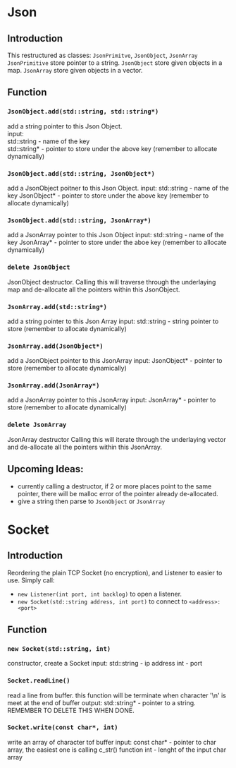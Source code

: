 # Json
## Introduction
This restructured as classes: `JsonPrimitve`, `JsonObject`, `JsonArray`
`JsonPrimitive` store pointer to a string.
`JsonObject` store given objects in a map.
`JsonArray` store given objects in a vector.
## Function
### `JsonObject.add(std::string, std::string*)`
add a string pointer to this Json Object.<br/>
input:<br/>
std::string - name of the key<br/>
std::string* - pointer to store under the above key (remember to allocate dynamically)
### `JsonObject.add(std::string, JsonObject*)`
add a JsonObject poitner to this Json Object.
input:
    std::string - name of the key
    JsonObject* - pointer to store under the above key (remember to allocate dynamically)
### `JsonObject.add(std::string, JsonArray*)`
add a JsonArray pointer to this Json Object
input:
    std::string - name of the key
    JsonArray* - pointer to store under the aboe key (remember to allocate dynamically)
### `delete JsonObject`
JsonObject destructor.
Calling this will traverse through the underlaying map and de-allocate all the pointers within this JsonObject.
### `JsonArray.add(std::string*)`
add a string pointer to this Json Array
input:
    std::string - string pointer to store (remember to allocate dynamically)
### `JsonArray.add(JsonObject*)`
add a JsonObject pointer to this JsonArray
input:
JsonObject* - pointer to store (remember to allocate dynamically)
### `JsonArray.add(JsonArray*)`
add a JsonArray pointer to this JsonArray
input:
    JsonArray* - pointer to store (remember to allocate dynamically)
### `delete JsonArray`
JsonArray destructor
Calling this will iterate through the underlaying vector and de-allocate all the pointers within this JsonArray.
## Upcoming Ideas:
+ currently calling a destructor, if 2 or more places point to the same pointer, there will be malloc error of the pointer already de-allocated.
+ give a string then parse to `JsonObject` or `JsonArray`
# Socket
## Introduction
Reordering the plain TCP Socket (no encryption), and Listener to easier to use. Simply call:
+ `new Listener(int port, int backlog)` to open a listener.
+ `new Socket(std::string address, int port)` to connect to `<address>:<port>`
## Function
### `new Socket(std::string, int)`
constructor, create a Socket
input:
    std::string - ip address
    int - port
### `Socket.readLine()`
read a line from buffer. this function will be terminate when character '\n' is meet at the end of buffer
output:
    std::string* - pointer to a string. REMEMBER TO DELETE THIS WHEN DONE.
### `Socket.write(const char*, int)`
write an array of character tof buffer
input:
    const char* - pointer to char array, the easiest one is calling c_str() function
    int - lenght of the input char array

